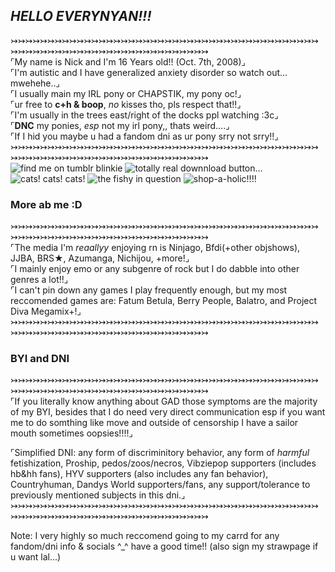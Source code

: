
## *HELLO EVERYNYAN!!!*
↣↣↣↣↣↣↣↣↣↣↣↣↣↣↣↣↣↣↣↣↣↣↣↣↣↣↣↣↣↣↣↣↣↣↣↣↣↣↣↣↣↣↣↣↣↣↣↣↣↣↣↣↣↣↣↣↣↣↣↣↣↣↣↣↣↣↣↣↣    
⌜My name is Nick and I'm 16 Years old!! (Oct. 7th, 2008)⌟  
⌜I'm autistic and I have generalized anxiety disorder so watch out... mwehehe..⌟  
⌜I usually main my IRL pony or CHAPSTIK, my pony oc!⌟  
⌜ur free to **c+h & boop**, *no* kisses tho, pls respect that!!⌟  
⌜I'm usually in the trees east/right of the docks ppl watching :3c⌟  
⌜**DNC** my ponies, *esp* not my irl pony,, thats weird....⌟  
⌜If I hid you maybe u had a fandom dni as ur pony srry not srry!!⌟  
↣↣↣↣↣↣↣↣↣↣↣↣↣↣↣↣↣↣↣↣↣↣↣↣↣↣↣↣↣↣↣↣↣↣↣↣↣↣↣↣↣↣↣↣↣↣↣↣↣↣↣↣↣↣↣↣↣↣↣↣↣↣↣↣↣↣↣↣↣    
![find me on tumblr blinkie](https://nixxori.carrd.co/assets/images/gallery09/d925a910.gif?v=41db36ba) ![totally real downnload button...](https://nixxori.carrd.co/assets/images/gallery09/9bbff49f.gif?v=41db36ba) ![cats! cats! cats!](https://nixxori.carrd.co/assets/images/gallery09/fe9e1869.gif?v=41db36ba) ![the fishy in question](https://nixxori.carrd.co/assets/images/gallery09/d294f4cc.gif?v=41db36ba) ![shop-a-holic!!!!](https://nixxori.carrd.co/assets/images/gallery09/0d39a5ec.gif?v=41db36ba)  
### More ab me :D
↣↣↣↣↣↣↣↣↣↣↣↣↣↣↣↣↣↣↣↣↣↣↣↣↣↣↣↣↣↣↣↣↣↣↣↣↣↣↣↣↣↣↣↣↣↣↣↣↣↣↣↣↣↣↣↣↣↣↣↣↣↣↣↣↣↣↣↣↣     
⌜The media I'm *reaallyy* enjoying rn is Ninjago, Bfdi(+other objshows), JJBA, BRS★, Azumanga, Nichijou, +more!⌟  
⌜I mainly enjoy emo or any subgenre of rock but I do dabble into other genres a lot!!⌟  
⌜I can't pin down any games I play frequently enough, but my most reccomended games are: Fatum Betula, Berry People, Balatro, and Project Diva Megamix+!⌟  
↣↣↣↣↣↣↣↣↣↣↣↣↣↣↣↣↣↣↣↣↣↣↣↣↣↣↣↣↣↣↣↣↣↣↣↣↣↣↣↣↣↣↣↣↣↣↣↣↣↣↣↣↣↣↣↣↣↣↣↣↣↣↣↣↣↣↣↣↣    
### BYI and DNI
↣↣↣↣↣↣↣↣↣↣↣↣↣↣↣↣↣↣↣↣↣↣↣↣↣↣↣↣↣↣↣↣↣↣↣↣↣↣↣↣↣↣↣↣↣↣↣↣↣↣↣↣↣↣↣↣↣↣↣↣↣↣↣↣↣↣↣↣↣    
⌜If you literally know anything about GAD those symptoms are the majority of my BYI, besides that I do need very direct communication esp if you want me to do somthing like move and outside of censorship I have a sailor mouth sometimes oopsies!!!!⌟  

⌜Simplified DNI: any form of discriminitory behavior, any form of *harmful* fetishization, Proship, pedos/zoos/necros, Vibziepop supporters (includes hb&hh fans), HYV supporters (also includes any fan behavior), Countryhuman, Dandys World supporters/fans, any support/tolerance to previously mentioned subjects in this dni.⌟  
↣↣↣↣↣↣↣↣↣↣↣↣↣↣↣↣↣↣↣↣↣↣↣↣↣↣↣↣↣↣↣↣↣↣↣↣↣↣↣↣↣↣↣↣↣↣↣↣↣↣↣↣↣↣↣↣↣↣↣↣↣↣↣↣↣↣↣↣↣    

Note: I very highly so much reccomend going to my carrd for any fandom/dni info & socials ^_^ have a good time!! (also sign my strawpage if u want lal...)
